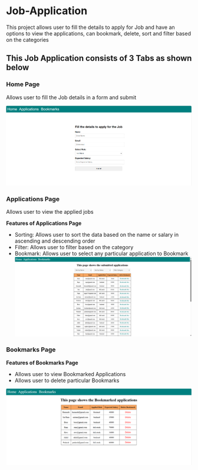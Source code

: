 # Job-Application

This project allows user to fill the details to apply for Job and have an options to view the applications, can bookmark, delete, sort and filter based on the categories

## This Job Application consists of 3 Tabs as shown below

### Home Page

Allows user to fill the Job details in a form and submit

![alt text](media/Home.png)

### Applications Page

Allows user to view the applied jobs

**Features of Applications Page**

- Sorting: Allows user to sort the data based on the name or salary in ascending and descending order
- Filter: Allows user to filter based on the category
- Bookmark: Allows user to select any particular application to Bookmark
  ![alt text](media/Applications.png)

### Bookmarks Page

**Features of Bookmarks Page**

- Allows user to view Bookmarked Applications
- Allows user to delete particular Bookmarks

![alt text](media/Bookmarks.png)
